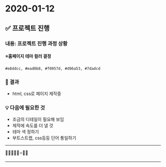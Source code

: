 # 2020-01-12

## ✅ 프로젝트 진행

### 내용: 프로젝트 진행 과정 상황

#### ⭐홈페이지 테마 컬러 결정

`#e8ddcc, #ead0b8, #f0957d, #d96a53, #7dadcd`

### 🌈 결과

- html, css로 페이지 제작중

### 💡 다음에 필요한 것

- 조금의 디테일이 필요해 보임
- 제작에 속도를 더 낼 것
- 테마 색 정하기
- 부트스트랩, css등등 단어 통일하기

---

🔎✅🥕🍥💡⭐🌈🚀

---
